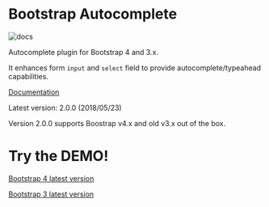 Bootstrap Autocomplete
======================

![docs](https://readthedocs.org/projects/bootstrap-autocomplete/badge/?version=latest "Latest Docs")

Autocomplete plugin for Bootstrap 4 and 3.x.

It enhances form `input` and `select` field to provide autocomplete/typeahead capabilities.

[Documentation](http://bootstrap-autocomplete.rtfd.io/)

Latest version: 2.0.0 (2018/05/23)

Version 2.0.0 supports Boostrap v4.x and old v3.x out of the box.

Try the DEMO!
=============

[Bootstrap 4 latest version](https://rawgit.com/xcash/bootstrap-autocomplete/master/dist/latest/index4.html)

[Bootstrap 3 latest version](https://rawgit.com/xcash/bootstrap-autocomplete/master/dist/latest/index.html)
